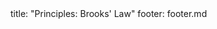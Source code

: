 <frontmatter>
title: "Principles: Brooks' Law"
footer: footer.md
</frontmatter>

<include src="unit-inPage-asFlat.md" boilerplate />